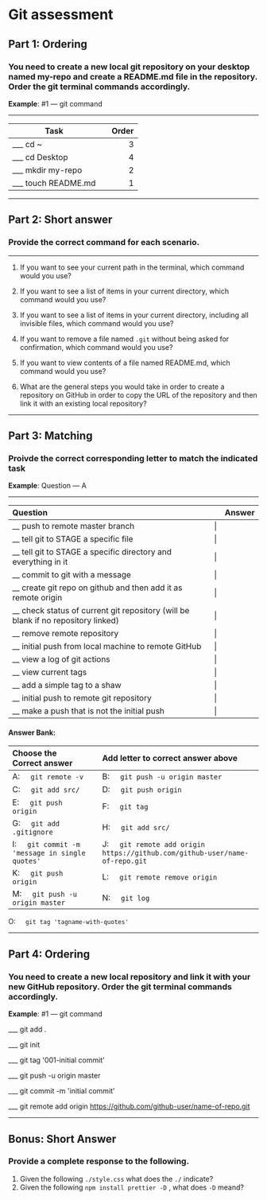 # Git assessment 

## Part 1: Ordering
### You need to create a new local git repository on your desktop named my-repo and create a README.md file in the repository. Order the git terminal commands accordingly.
**Example**: #1 — git command
___

Task                |       | Order
|------------------ |:-----:|---:  
___ cd ~            |       | 3     
___ cd Desktop      |       | 4
___ mkdir my-repo   |       | 2
___ touch README.md |       | 1

___
## Part 2: Short answer
### Provide the correct command for each scenario.
___

1) If you want to see your current path in the terminal, which command would you use? 

2) If you want to see a list of items in your current directory, which command would you use?

3) If you want to see a list of items in your current directory, including all invisible files, which command would you use?

4) If you want to remove a file named ```.git``` without being asked for confirmation, which command would you use?

5) If you want to view contents of a file named README.md, which command would you use?

6) What are the general steps you would take in order to create a repository on GitHub in order to copy the URL of the repository and then link it with an existing local repository?

___
## Part 3: Matching
### Proivde the correct corresponding letter to match the indicated task
**Example**: Question — A
___

Question         |             | Answer
|:---------------|:------------|:----
__ push to remote master branch| \| | |
__ tell git to STAGE a specific file | \| | 
__ tell git to STAGE a specific directory and everything in it | \| | 
__ commit to git with a message | \| |
__ create git repo on github and then add it as remote origin | \| |
__ check status of current git repository (will be blank if no repository linked)| \| |
__ remove remote repository | \| |
__ initial push from local machine to remote GitHub | \| |
__ view a log of git actions | \| |
__ view current tags | \| |
__ add a simple tag to a shaw | \| |
__ initial push to remote git repository | \| |
__ make a push that is not the initial push | \| |

#### Answer Bank: 

|Choose the Correct answer          |        |Add letter to correct answer above|
|:---                               |:---    |:---                               |
A: &nbsp; &nbsp; ```git remote -v```|        | B: &nbsp; &nbsp; ```git push -u origin master``` |
C: &nbsp; &nbsp; ```git add src/```|         | D: &nbsp; &nbsp; ```git push origin``` | 
  E: &nbsp; &nbsp; ```git push origin```|    | F: &nbsp; &nbsp; ```git tag``` ||
  G: &nbsp; &nbsp; ```git add .gitignore```| |H: &nbsp; &nbsp; ```git add src/```||
  I: &nbsp; &nbsp; ```git commit -m 'message in single quotes'```|  |J: &nbsp; &nbsp; ```git remote add origin https://github.com/github-user/name-of-repo.git```||
  K: &nbsp; &nbsp; ```git push origin```|   |L: &nbsp; &nbsp; ```git remote remove origin```||
  M: &nbsp; &nbsp; ```git push -u origin master```| |N: &nbsp; &nbsp; ```git log```||
  O: &nbsp; &nbsp; ```git tag 'tagname-with-quotes'```



___
## Part 4: Ordering
### You need to create a new local repository and link it with your new GitHub repository. Order the git terminal commands accordingly.
**Example**: #1 — git command

___ git add .

___ git init

___ git tag '001-initial commit'

___ git push -u origin master

___ git commit -m 'initial commit'

___ git remote add origin https://github.com/github-user/name-of-repo.git

___
## Bonus: Short Answer
### Provide a complete response to the following.

1) Given the following ```./style.css``` what does the ```./``` indicate? 
2) Given the following ```npm install prettier -D``` , what does ```-D``` meand?